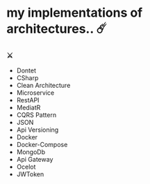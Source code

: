 # my implementations of architectures..  ☄️

### ⚔️
- Dontet
- CSharp
- Clean Architecture
- Microservice
- RestAPI
- MediatR 
- CQRS Pattern
- JSON
- Api Versioning
- Docker
- Docker-Compose
- MongoDb
- Api Gateway
- Ocelot
- JWToken
